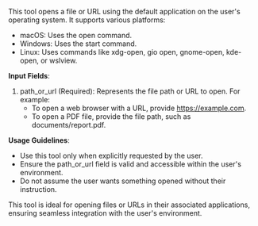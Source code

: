 This tool opens a file or URL using the default application on the user's operating system. It supports various platforms:
- macOS: Uses the open command.
- Windows: Uses the start command.
- Linux: Uses commands like xdg-open, gio open, gnome-open, kde-open, or wslview.

**Input Fields**:
1. path_or_url (Required): Represents the file path or URL to open. For example:
   - To open a web browser with a URL, provide https://example.com.
   - To open a PDF file, provide the file path, such as documents/report.pdf.

**Usage Guidelines**:
- Use this tool only when explicitly requested by the user.
- Ensure the path_or_url field is valid and accessible within the user's environment.
- Do not assume the user wants something opened without their instruction.

This tool is ideal for opening files or URLs in their associated applications, ensuring seamless integration with the user's environment.
